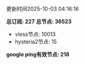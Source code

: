 更新时间2025-10-03 04:16:16

**总订阅: 227**
**总节点: 36523**
- vless节点: 10013
- hysteria2节点: 15

**google ping有效节点: 218**
